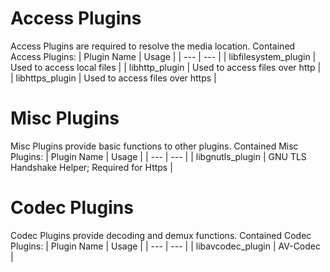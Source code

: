 # Access Plugins

Access Plugins are required to resolve the media location.
Contained Access Plugins:
| Plugin Name | Usage |
| --- | --- |
| libfilesystem_plugin | Used to access local files |
| libhttp_plugin | Used to access files over http |
| libhttps_plugin | Used to access files over https |

# Misc Plugins

Misc Plugins provide basic functions to other plugins.
Contained Misc Plugins:
| Plugin Name | Usage |
| --- | --- |
| libgnutls_plugin | GNU TLS Handshake Helper; Required for Https |

# Codec Plugins

Codec Plugins provide decoding and demux functions.
Contained Codec Plugins:
| Plugin Name | Usage |
| --- | --- |
| libavcodec_plugin | AV-Codec |